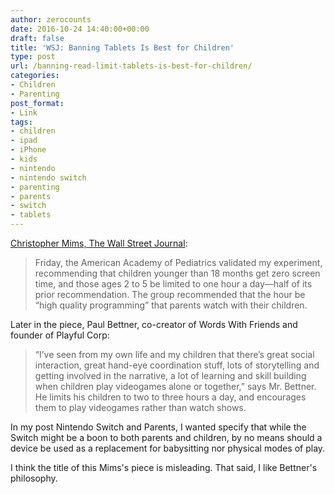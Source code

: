 ```yaml
---
author: zerocounts
date: 2016-10-24 14:40:00+00:00
draft: false
title: 'WSJ: Banning Tablets Is Best for Children'
type: post
url: /banning-read-limit-tablets-is-best-for-children/
categories:
- Children
- Parenting
post_format:
- Link
tags:
- children
- ipad
- iPhone
- kids
- nintendo
- nintendo switch
- parenting
- parents
- switch
- tablets
---
```


[Christopher Mims, The Wall Street Journal](http://www.wsj.com/articles/banning-tablets-is-best-for-children-1477245370):


<blockquote>Friday, the American Academy of Pediatrics validated my experiment, recommending that children younger than 18 months get zero screen time, and those ages 2 to 5 be limited to one hour a day—half of its prior recommendation. The group recommended that the hour be “high quality programming” that parents watch with their children.</blockquote>


Later in the piece, Paul Bettner, co-creator of Words With Friends and founder of Playful Corp:


<blockquote>“I’ve seen from my own life and my children that there’s great social interaction, great hand-eye coordination stuff, lots of storytelling and getting involved in the narrative, a lot of learning and skill building when children play videogames alone or together,” says Mr. Bettner. He limits his children to two to three hours a day, and encourages them to play videogames rather than watch shows.</blockquote>


In my post Nintendo Switch and Parents, I wanted specify that while the Switch might be a boon to both parents and children, by no means should a device be used as a replacement for babysitting nor physical modes of play.

I think the title of this Mims's piece is misleading. That said, I like Bettner's philosophy.
